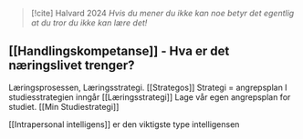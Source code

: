 > [!cite] Halvard 2024
> *Hvis du mener du ikke kan noe betyr det egentlig at du tror du ikke kan lære det!*
## [[Handlingskompetanse]] - Hva er det næringslivet trenger?

Læringsprosessen, Læringsstrategi.
[[Strategos]]  Strategi = angrepsplan
 I studiesstrategien inngår [[Læringsstrategi]]
Lage vår egen angrepsplan for studiet. [[Min Studiestrategi]]



[[Intrapersonal intelligens]] er den viktigste type intelligensen 


